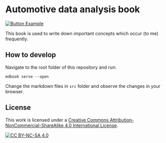 # Automotive data analysis book

[![Button Example]][Link]

[Button Example]: https://img.shields.io/badge/Read_Here!-37a779?style=for-the-badge

[Link]: https://kopytjuk.github.io/automotive-data-analysis-book/ 'Link to the online book.'


This book is used to write down important concepts which occur (to me) frequently.

## How to develop

Navigate to the root folder of this repository and run:

```
mdbook serve --open
```

Change the markdown files in `src` folder and observe the changes in your browser.

## License

This work is licensed under a
[Creative Commons Attribution-NonCommercial-ShareAlike 4.0 International License][cc-by-nc-sa].

[![CC BY-NC-SA 4.0][cc-by-nc-sa-image]][cc-by-nc-sa]

[cc-by-nc-sa]: http://creativecommons.org/licenses/by-nc-sa/4.0/
[cc-by-nc-sa-image]: https://licensebuttons.net/l/by-nc-sa/4.0/88x31.png
[cc-by-nc-sa-shield]: https://img.shields.io/badge/License-CC%20BY--NC--SA%204.0-lightgrey.svg